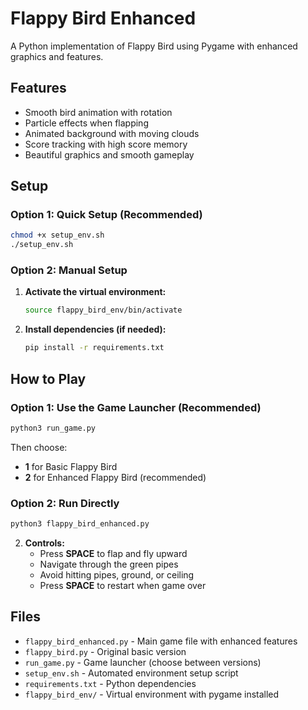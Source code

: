 # Flappy Bird Enhanced

A Python implementation of Flappy Bird using Pygame with enhanced graphics and features.

## Features

- Smooth bird animation with rotation
- Particle effects when flapping
- Animated background with moving clouds
- Score tracking with high score memory
- Beautiful graphics and smooth gameplay

## Setup

### Option 1: Quick Setup (Recommended)
```bash
chmod +x setup_env.sh
./setup_env.sh
```

### Option 2: Manual Setup
1. **Activate the virtual environment:**
   ```bash
   source flappy_bird_env/bin/activate
   ```

2. **Install dependencies (if needed):**
   ```bash
   pip install -r requirements.txt
   ```

## How to Play

### Option 1: Use the Game Launcher (Recommended)
```bash
python3 run_game.py
```
Then choose:
- **1** for Basic Flappy Bird
- **2** for Enhanced Flappy Bird (recommended)

### Option 2: Run Directly
```bash
python3 flappy_bird_enhanced.py
```

2. **Controls:**
   - Press **SPACE** to flap and fly upward
   - Navigate through the green pipes
   - Avoid hitting pipes, ground, or ceiling
   - Press **SPACE** to restart when game over

## Files

- `flappy_bird_enhanced.py` - Main game file with enhanced features
- `flappy_bird.py` - Original basic version
- `run_game.py` - Game launcher (choose between versions)
- `setup_env.sh` - Automated environment setup script
- `requirements.txt` - Python dependencies
- `flappy_bird_env/` - Virtual environment with pygame installed 